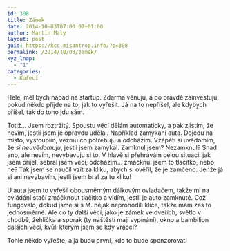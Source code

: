 ```yaml
---
id: 308
title: Zámek
date: 2014-10-03T07:00:07+01:00
author: Martin Maly
layout: post
guid: https://kcc.misantrop.info/?p=308
permalink: /2014/10/03/zamek/
xyz_lnap:
  - "1"
categories:
  - Kuřecí
---
```

Hele, měl bych nápad na startup. Zdarma věnuju, a po pravdě zainvestuju, pokud někdo přijde na to, jak to vyřešit. Já na to nepřišel, ale kdybych přišel, tak do toho jdu sám.

Totiž&#8230; Jsem roztržitý. Spoustu věcí dělám automaticky, a pak zjistím, že nevím, jestli jsem je opravdu udělal. Například zamykání auta. Dojedu na místo, vystoupím, vezmu co potřebuju a odcházím. Vzápětí si uvědomím, že _si neuvědomuju_, jestli jsem zamykal. Zamknul jsem? Nezamknul? Snad ano, ale nevím, nevybavuju si to. V hlavě si přehrávám celou situaci: jak jsem přijel, sebral jsem věci, odcházím&#8230; zmáčknul jsem to tlačítko, nebo ne? Tak jsem se naučil vzít za kliku, abych si ověřil, že je zamčeno. Jenže já si ani nevybavím, jestli jsem bral za tu kliku!

U auta jsem to vyřešil obousměrným dálkovým ovladačem, takže mi na ovládání stačí zmáčknout tlačítko a vidím, jestli je auto zamknuté. Což fungovalo, dokud jsme si s M. nějak neprohodili klíče, takže mám zas to jednosměrné. Ale co ty další věci, jako je zámek ve dveřích, světlo v chodbě, žehlička a sporák (ty naštěstí mají vypínání), okno a bambilion dalších věcí, kvůli kterým jsem se kdy vracel?

Tohle někdo vyřešte, a já budu první, kdo to bude sponzorovat!